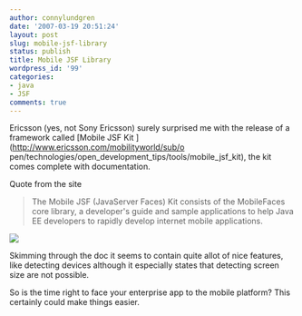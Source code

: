 ```yaml
---
author: connylundgren
date: '2007-03-19 20:51:24'
layout: post
slug: mobile-jsf-library
status: publish
title: Mobile JSF Library
wordpress_id: '99'
categories:
- java
- JSF
comments: true
---
```


Ericsson (yes, not Sony Ericsson) surely surprised me with the release of a
framework called [Mobile JSF Kit ](http://www.ericsson.com/mobilityworld/sub/o
pen/technologies/open_development_tips/tools/mobile_jsf_kit), the kit comes
complete with documentation.

Quote from the site

> The Mobile JSF (JavaServer Faces) Kit consists of the MobileFaces core
library, a developer's guide and sample applications to help Java EE
developers to rapidly develop internet mobile applications.

![](http://blog.refactor.se/static/images/99-architecture.gif)

Skimming through the doc it seems to contain quite allot of nice features,
like detecting devices although it especially states that detecting screen
size are not possible.

So is the time right to face your enterprise app to the mobile platform? This
certainly could make things easier.

